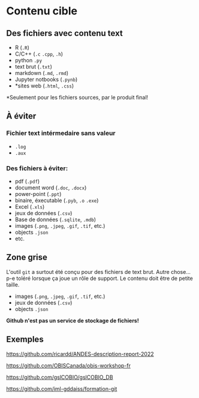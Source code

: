 # Contenu cible

## Des fichiers avec contenu **text**

 - R (`.R`)
 - C/C++ (`.c` `.cpp`, `.h`)
 - python `.py`
 - text brut (`.txt`)
 - markdown (`.md`, `.rmd`)
 - Jupyter notbooks (`.pynb`)
 - *sites web (`.html`, `.css`)

*Seulement pour les fichiers sources, par le produit final!

## À éviter
### Fichier text intérmedaire sans valeur
 - `.log`
 - `.aux`

### Des fichiers à éviter:
 - pdf (`.pdf`)
 - document word (`.doc`, `.docx`)
 - power-point (`.ppt`)
 - binaire, éxecutable (`.pyb`, `.o` `.exe`)
 - Excel  (`.xls`)
 - jeux de données (`.csv`)
 - Base de données (`.sqlite`, `.mdb`)
 - images (`.png`, `.jpeg`, `.gif`, `.tif`, etc.)
 - objects `.json`
 - etc.
  
## Zone grise
L'outil `git` a surtout été conçu pour des fichiers de text brut.
Autre chose... p-e toléré lorsque ça joue un rôle de support. Le contenu doit être de petite taille.
 - images (`.png`, `.jpeg`, `.gif`, `.tif`, etc.)
 - jeux de données (`.csv`)
 - objects `.json`

**Github n'est pas un service de stockage de fichiers!**

## Exemples

https://github.com/ricardd/ANDES-description-report-2022

https://github.com/OBISCanada/obis-workshop-fr

https://github.com/gslCOBIO/gslCOBIO_DB

https://github.com/iml-gddaiss/formation-git
